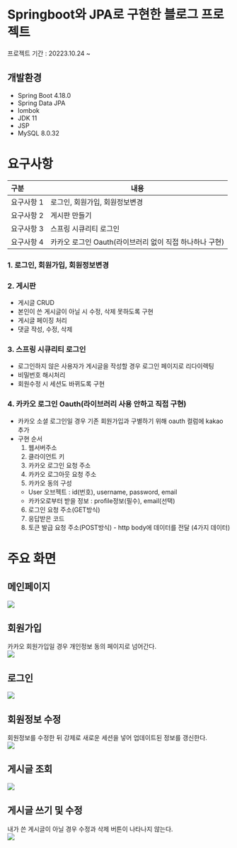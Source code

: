 # Springboot와 JPA로 구현한 블로그 프로젝트
프로젝트 기간 : 20223.10.24 ~ 

## 개발환경 ##
* Spring Boot 4.18.0
* Spring Data JPA
* lombok
* JDK 11
* JSP
* MySQL 8.0.32

# 요구사항
| 구분     | 내용                                    |
| :----- | ---------------------------------------- |
| 요구사항 1 | 로그인, 회원가입, 회원정보변경 |
| 요구사항 2 | 게시판 만들기                         |
| 요구사항 3 | 스프링 시큐리티 로그인                 |
| 요구사항 4 | 카카오 로그인 Oauth(라이브러리 없이 직접 하나하나 구현)    |

### 1. 로그인, 회원가입, 회원정보변경   
### 2. 게시판
* 게시글 CRUD
* 본인이 쓴 게시글이 아닐 시 수정, 삭제 못하도록 구현
* 게시글 페이징 처리
* 댓글 작성, 수정, 삭제

### 3. 스프링 시큐리티 로그인   
* 로그인하지 않은 사용자가 게시글을 작성할 경우 로그인 페이지로 리다이렉팅
* 비밀번호 해시처리
* 회원수정 시 세션도 바뀌도록 구현

### 4. 카카오 로그인 Oauth(라이브러리 사용 안하고 직접 구현)  
* 카카오 소셜 로그인일 경우 기존 회원가입과 구별하기 위해 oauth 컬럼에 kakao 추가
* 구현 순서
  1. 웹서버주소
  2. 클라이언트 키 
  3. 카카오 로그인 요청 주소 
  4. 카카오 로그아웃 요청 주소 
  5. 카카오 동의 구성
    * User 오브젝트 : id(번호), username, password, email
    * 카카오로부터 받을 정보 : profile정보(필수), email(선택)
  6. 로그인 요청 주소(GET방식) 
  7. 응답받은 코드  
  8. 토큰 발급 요청 주소(POST방식) - http body에 데이터를 전달 (4가지 데이터)

# 주요 화면
## 메인페이지
<img src="https://user-images.githubusercontent.com/52141636/133950912-a9b50737-cac7-4077-bcd4-6d0758988d2f.jpg">

## 회원가입
카카오 회원가입일 경우 개인정보 동의 페이지로 넘어간다.  
<img src="https://user-images.githubusercontent.com/52141636/133950955-324b57f4-9b77-4953-ab4a-9746d0ec5b76.jpg">

## 로그인
<img src="https://user-images.githubusercontent.com/52141636/133950961-45f31d04-6b38-49ed-8b05-70dd587d5dde.jpg">

## 회원정보 수정
회원정보를 수정한 뒤 강제로 새로운 세션을 넣어 업데이트된 정보를 갱신한다.  
<img src="https://user-images.githubusercontent.com/52141636/133950972-8c783d02-de7d-4ce4-b822-8dfec9b79889.jpg">

## 게시글 조회
<img src="https://user-images.githubusercontent.com/52141636/133950968-22174db9-c5b5-48d4-8080-d7904cf544a0.jpg">

## 게시글 쓰기 및 수정
내가 쓴 게시글이 아닐 경우 수정과 삭제 버튼이 나타나지 않는다.  
<img src="https://user-images.githubusercontent.com/52141636/133950966-cc372d49-252d-4c93-b8f9-11a5587eb257.jpg">
